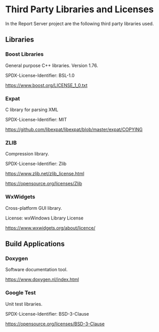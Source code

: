 # Third Party Libraries and Licenses
In the Report Server project are the following third party libraries used.

## Libraries

### Boost Libraries

General purpose C++ libraries. Version 1.76.

SPDX-License-Identifier: BSL-1.0 

https://www.boost.org/LICENSE_1_0.txt

### Expat

C library for parsing XML

SPDX-License-Identifier: MIT

https://github.com/libexpat/libexpat/blob/master/expat/COPYING

### ZLIB

Compression library.

SPDX-License-Identifier: Zlib

https://www.zlib.net/zlib_license.html

https://opensource.org/licenses/Zlib

### WxWidgets

Cross-platform GUI library.

License: wxWindows Library License

https://www.wxwidgets.org/about/licence/

## Build Applications

### Doxygen

Software documentation tool.

https://www.doxygen.nl/index.html

### Google Test

Unit test libraries.

SPDX-License-Identifier: BSD-3-Clause

https://opensource.org/licenses/BSD-3-Clause



